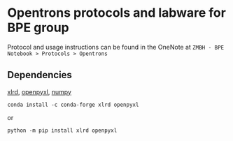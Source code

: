 # Opentrons protocols and labware for BPE group

Protocol and usage instructions can be found in the OneNote at `ZMBH - BPE Notebook > Protocols > Opentrons`

## Dependencies
[xlrd](https://xlrd.readthedocs.io/en/latest/), [openpyxl](https://openpyxl.readthedocs.io/en/stable/), [numpy](https://numpy.org)

```
conda install -c conda-forge xlrd openpyxl
```
or
```
python -m pip install xlrd openpyxl
```
